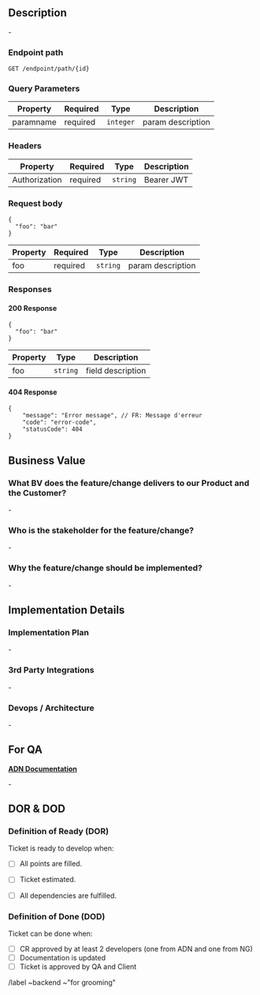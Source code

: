 ## Description

\-

### Endpoint path

```
GET /endpoint/path/{id}
```

### Query Parameters

| Property | Required | Type | Description |
|----------|----------|------|-------------|
| paramname | required |`integer` | param description |

### Headers

| Property | Required | Type | Description |
|----------|----------|------|-------------|
| Authorization | required |`string` | Bearer JWT |

### Request body

```jsonc
{
  "foo": "bar"
}
```

| Property | Required | Type | Description |
|----------|----------|------|-------------|
| foo | required |`string` | param description |

### Responses

#### 200 Response
```jsonc
{
  "foo": "bar"
}
```

| Property | Type | Description |
|----------|------|-------------|
| foo | `string` | field description |


#### 404 Response

```jsonc
{
    "message": "Error message", // FR: Message d'erreur
    "code": "error-code",
    "statusCode": 404
}
```

## Business Value

### What BV does the feature/change delivers to our Product and the Customer?
\-

### Who is the stakeholder for the feature/change?
\-

### Why the feature/change should be implemented?
\-

## Implementation Details

### Implementation Plan

\-

### 3rd Party Integrations

\-

### Devops / Architecture

\-

## For QA

**[ADN Documentation](https://vizmediaeurope.gitlab.io/adn-api-documentation/)**

\-

## DOR & DOD

### Definition of Ready (DOR)

Ticket is ready to develop when:

* [ ]  All points are filled.
* [ ]  Ticket estimated.
* [ ]  All dependencies are fulfilled.


### Definition of Done (DOD)

Ticket can be done when:

* [ ]  CR approved by at least 2 developers (one from ADN and one from NG)
* [ ]  Documentation is updated
* [ ]  Ticket is approved by QA and Client

/label ~backend ~"for grooming"
